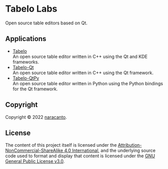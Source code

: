 
# Tabelo Labs

Open source table editors based on Qt.


## Applications

- [Tabelo](https://github.com/tabeloapp/tabelo)  
  An open source table editor written in C++ using the Qt and KDE frameworks.
- [Tabelo-Qt](https://github.com/tabeloapp/tabelo-qt)  
  An open source table editor written in C++ using the Qt framework.
- [Tabelo-QtPy](https://github.com/tabeloapp/tabelo-qtpy)  
  An open source table editor written in Python using the Python bindings for the Qt framework.


## Copyright

Copyright &copy; 2022 [naracanto](https://naracanto.com).


## License

The content of this project itself is licensed under the [Attribution-NonCommercial-ShareAlike 4.0 International](https://creativecommons.org/licenses/by-nc-sa/4.0/), and the underlying source code used to format and display that content is licensed under the [GNU General Public License v3.0](LICENSE).
